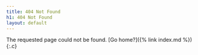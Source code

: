 ```yaml
---
title: 404 Not Found
h1: 404 Not Found
layout: default
---
```


<section markdown="1">
The requested page could not be found.
[Go home?]({% link index.md %})
</section>
{:.c}
